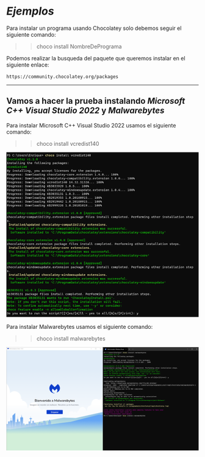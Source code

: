 # ***Ejemplos***
Para instalar un programa usando Chocolatey solo debemos seguir el siguiente comando:
>> choco install NombreDePrograma

Podemos realizar la busqueda del paquete que queremos instalar en el siguiente enlace:
```
https://community.chocolatey.org/packages
``` 
------------------------------------------------------------------------------------------
Vamos a hacer la prueba instalando ***Microsoft C++ Visual Studio 2022*** y ***Malwarebytes***
------------------------------------------------------------------------------------------
Para instalar Microsoft C++ Visual Studio 2022 usamos el siguiente comando:
>> choco install vcredist140

![C++](https://github.com/kikelopser/tarea-chocolatey/blob/main/Imagenes/cmasmas.png)

Para instalar Malwarebytes usamos el siguiente comando:
>> choco install malwarebytes

![Malwarebytes](https://github.com/kikelopser/tarea-chocolatey/blob/main/Imagenes/malwarebytes.png)
